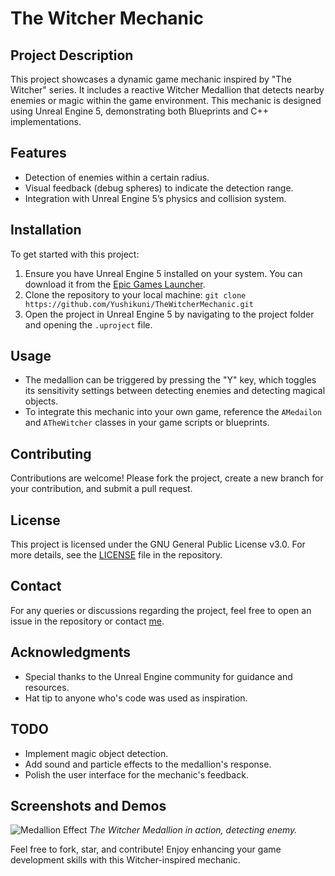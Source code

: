 # The Witcher Mechanic

## Project Description
This project showcases a dynamic game mechanic inspired by "The Witcher" series. It includes a reactive Witcher Medallion that detects nearby enemies or magic within the game environment. This mechanic is designed using Unreal Engine 5, demonstrating both Blueprints and C++ implementations.

## Features
- Detection of enemies within a certain radius.
- Visual feedback (debug spheres) to indicate the detection range.
- Integration with Unreal Engine 5’s physics and collision system.

## Installation
To get started with this project:
1. Ensure you have Unreal Engine 5 installed on your system. You can download it from the [Epic Games Launcher](https://www.unrealengine.com/en-US/download).
2. Clone the repository to your local machine: ``git clone https://github.com/Yushikuni/TheWitcherMechanic.git``
3. Open the project in Unreal Engine 5 by navigating to the project folder and opening the `.uproject` file.

## Usage
- The medallion can be triggered by pressing the "Y" key, which toggles its sensitivity settings between detecting enemies and detecting magical objects.
- To integrate this mechanic into your own game, reference the `AMedailon` and `ATheWitcher` classes in your game scripts or blueprints.

## Contributing
Contributions are welcome! Please fork the project, create a new branch for your contribution, and submit a pull request.

## License
This project is licensed under the GNU General Public License v3.0. For more details, see the [LICENSE](LICENSE) file in the repository.

## Contact
For any queries or discussions regarding the project, feel free to open an issue in the repository or contact [me](mailto:huskvenimrah@gmail.com).

## Acknowledgments
- Special thanks to the Unreal Engine community for guidance and resources.
- Hat tip to anyone who's code was used as inspiration.

## TODO
- Implement magic object detection.
- Add sound and particle effects to the medallion's response.
- Polish the user interface for the mechanic's feedback.

## Screenshots and Demos
![Medallion Effect](https://www.youtube.com/watch?v=B-D9ZV23wd8)
*The Witcher Medallion in action, detecting enemy.*
<!--
![HUD Setup](screenshot2.png)  
*Custom HUD displaying medallion status and minimap.*-->

Feel free to fork, star, and contribute! Enjoy enhancing your game development skills with this Witcher-inspired mechanic.

